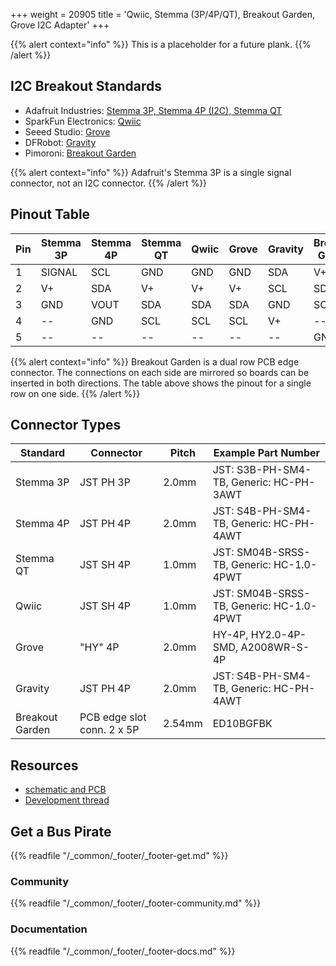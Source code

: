 +++
weight = 20905
title = 'Qwiic, Stemma (3P/4P/QT), Breakout Garden, Grove I2C Adapter'
+++

{{% alert context="info" %}}
This is a placeholder for a future plank. 
{{% /alert %}}

## I2C Breakout Standards

- Adafruit Industries: [Stemma 3P, Stemma 4P (I2C), Stemma QT](https://learn.adafruit.com/introducing-adafruit-stemma-qt/technical-specs)
- SparkFun Electronics: [Qwiic](https://www.sparkfun.com/qwiic)
- Seeed Studio: [Grove](https://wiki.seeedstudio.com/Grove_System/)
- DFRobot: [Gravity](https://www.dfrobot.com/gravity)
- Pimoroni: [Breakout Garden](https://shop.pimoroni.com/collections/breakout-garden)

{{% alert context="info" %}}
Adafruit's Stemma 3P is a single signal connector, not an I2C connector. 
{{% /alert %}}

## Pinout Table

|Pin| Stemma 3P| Stemma 4P |Stemma QT| Qwiic | Grove | Gravity | Breakout Garden |
|---|---|---|---|---|---|---|---|
|1  |SIGNAL        |   SCL     |GND    |   GND |   GND | SDA       |   V+|
|2  |V+         |   SDA     |V+     |   V+  |   V+  | SCL       |   SDA|
|3  |GND       |   VOUT    |SDA    |   SDA |   SDA | GND       |   SCL|
|4  |--         |   GND     |SCL    |   SCL |   SCL | V+        |   --|
|5  |--         |   --      |--     |   --  |   --  | --        |   GND|

{{% alert context="info" %}}
Breakout Garden is a dual row PCB edge connector. The connections on each side are mirrored so boards can be inserted in both directions. The table above shows the pinout for a single row on one side.
{{% /alert %}}

## Connector Types

|Standard | Connector | Pitch | Example Part Number |
|---|---|---|---|
| Stemma 3P | JST PH 3P | 2.0mm |JST: S3B-PH-SM4-TB, Generic: HC-PH-3AWT|
| Stemma 4P | JST PH 4P | 2.0mm |JST: S4B-PH-SM4-TB, Generic: HC-PH-4AWT|
| Stemma QT | JST SH 4P | 1.0mm |JST: SM04B-SRSS-TB, Generic: HC-1.0-4PWT|
| Qwiic     | JST SH 4P | 1.0mm |JST: SM04B-SRSS-TB, Generic: HC-1.0-4PWT|
| Grove     | "HY" 4P | 2.0mm |HY-4P, HY2.0-4P-SMD, A2008WR-S-4P|
| Gravity   | JST PH 4P | 2.0mm |JST: S4B-PH-SM4-TB, Generic: HC-PH-4AWT|
| Breakout Garden | PCB edge slot conn. 2 x 5P | 2.54mm |ED10BGFBK|

## Resources

-  [schematic and PCB]()
- [Development thread]()

## Get a Bus Pirate

{{% readfile "/_common/_footer/_footer-get.md" %}}

### Community 

{{% readfile "/_common/_footer/_footer-community.md" %}}

### Documentation

{{% readfile "/_common/_footer/_footer-docs.md" %}}



